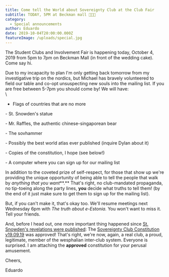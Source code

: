 ```yaml
---
title: Come tell the World about Sovereignty Club at the Club Fair
subtitle: TODAY, 5PM at Beckman mall 👰🎂🎪
category:
  - Special announcements
author: Eduardo
date: 2019-10-04T20:00:00.000Z
featureImage: /uploads/special.jpg
---
```

The Student Clubs and Involvement Fair is happening today, October 4, 2019 from 5pm to 7pm on Beckman Mall (in front of the wedding cake). Come say hi.



Due to my incapacity to plan I'm only getting back tomorrow from my investigative trip on the nordics, but Michael has bravely volunteered to field our table and co-opt unsuspecting new souls into the mailing list. If you are free between 5-7pm you should come by! We will have:\
\
- Flags of countries that are no more

\- St. Snowden's statue

\- Mr. Raffles, the authentic chinese-singaporean bear

\- The sovhammer

\- Possibly the best world atlas ever published (inquire Dylan about it)

\- Copies of the constitution, I hope (see below!)

\- A computer where you can sign up for our mailing list



In addition to the coveted prize of self-respect, for those that show up we're providing the unique opportunity of being able to tell the people that walk by *anything that you want***.** That's right, no club-mandated propaganda, no tip-toeing along the party lines, **you** decide what truths to tell them! (by the end of it just make sure to get them to sign up for the mailing list).



But, if you can't make it, that's okay too. We'll resume meetings next Wednesday 6pm with *The truth about e-Estonia.* You won't want to miss it. Tell your friends.



And, before I head out, one more important thing happened since [St. Snowden's revelations were published](http://libgen.is/search.php?req=edward+snowden+permanent+record&open=0&res=25&view=simple&phrase=1&column=def): The [Sovereignty Club Constitution v19.09.19](https://caltechsovereignty.club/constitution.pdf) was approved! That's right, we're now, again, a real club, a proud, legitimate, member of the wesphalian inter-club system. Everyone is surprised. I am attaching the **approved** constitution for your perusal amusement.



Cheers,



Eduardo